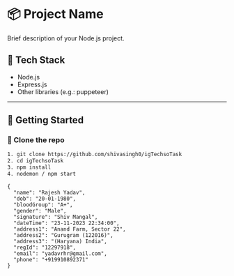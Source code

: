 # 📦 Project Name

Brief description of your Node.js project.

## 🧰 Tech Stack

- Node.js
- Express.js
- Other libraries (e.g.: puppeteer)

---

## 🚀 Getting Started

### 📁 Clone the repo

```bash
1. git clone https://github.com/shivasingh0/igTechsoTask
2. cd igTechsoTask
3. npm install
4. nodemon / npm start
```

``` Schema
{
  "name": "Rajesh Yadav",
  "dob": "20-01-1980",
  "bloodGroup": "A+",
  "gender": "Male",
  "signature": "Shiv Mangal",
  "dateTime": "23-11-2023 22:34:00",
  "address1": "Anand Farm, Sector 22",
  "address2": "Gurugram (122016)",
  "address3": "(Haryana) India",
  "regId": "12297918",
  "email": "yadavrhr@gmail.com",
  "phone": "+919910892371"
}
```